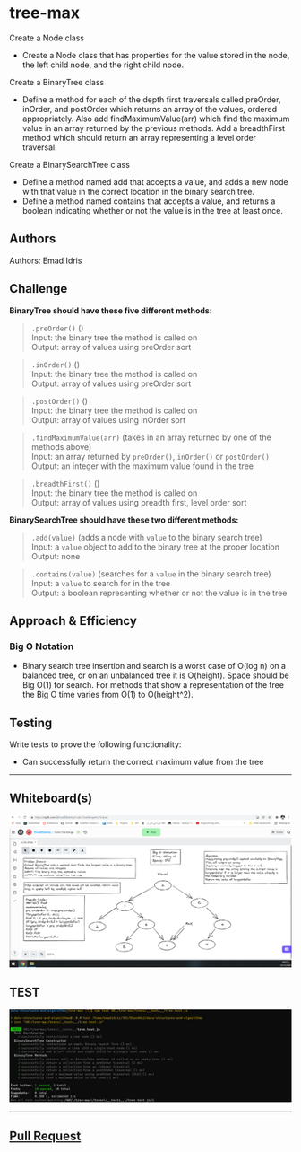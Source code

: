 # tree-max

Create a Node class
- Create a Node class that has properties for the value stored in the node, the left child node, and the right child node.

Create a BinaryTree class

- Define a method for each of the depth first traversals called preOrder, inOrder, and postOrder which returns an array of the values, ordered appropriately. Also add findMaximumValue(arr) which find the maximum value in an array returned by the previous methods. Add a breadthFirst method which should return an array representing a level order traversal.

Create a BinarySearchTree class

- Define a method named add that accepts a value, and adds a new node with that value in the correct location in the binary search tree.
- Define a method named contains that accepts a value, and returns a boolean indicating whether or not the value is in the tree at least once.

## Authors

Authors: Emad Idris  

## Challenge

**BinaryTree should have these five different methods:**

>`.preOrder()` ()  
>Input: the binary tree the method is called on  
>Output: array of values using preOrder sort

>`.inOrder()` ()  
>Input: the binary tree the method is called on  
>Output: array of values using preOrder sort

>`.postOrder()` ()  
>Input: the binary tree the method is called on  
>Output: array of values using inOrder sort

>`.findMaximumValue(arr)` (takes in an array returned by one of the methods above)  
>Input: an array returned by `preOrder()`, `inOrder()` or `postOrder()`  
>Output: an integer with the maximum value found in the tree

>`.breadthFirst()` ()  
>Input: the binary tree the method is called on  
>Output: array of values using breadth first, level order sort

**BinarySearchTree should have these two different methods:**

>`.add(value)` (adds a node with `value` to the binary search tree)  
>Input: a `value` object to add to the binary tree at the proper location  
>Output: none  

>`.contains(value)` (searches for a `value` in the binary search tree)  
>Input: a `value` to search for in the tree  
>Output: a boolean representing whether or not the value is in the tree  

## Approach & Efficiency

### Big O Notation

- Binary search tree insertion and search is a worst case of O(log n) on a balanced tree, or on an unbalanced tree it is O(height). Space should be Big O(1) for search. For methods that show a representation of the tree the Big O time varies from O(1) to O(height^2).

## Testing

Write tests to prove the following functionality:
- Can successfully return the correct maximum value from the tree

***

## Whiteboard(s)

![cc15](./whiteboard/tree-Max.png)


## TEST

![Test](./ScreenShot/cc16Test.JPG)

***

## [Pull Request]()
